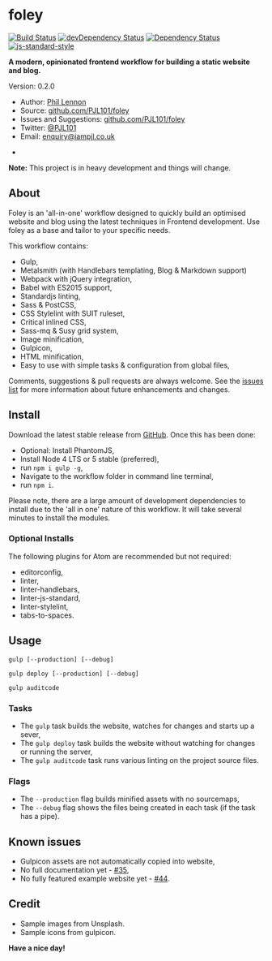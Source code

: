 # foley

[![Build Status](https://travis-ci.org/PJL101/foley.svg?branch=master)](https://travis-ci.org/PJL101/foley)
[![devDependency Status](https://david-dm.org/PJL101/foley/dev-status.svg)](https://david-dm.org/PJL101/foley#info=devDependencies)
[![Dependency Status](https://david-dm.org/PJL101/foley.svg)](https://david-dm.org/PJL101/foley)
[![js-standard-style](https://img.shields.io/badge/code%20style-standard-brightgreen.svg)](http://standardjs.com/)

**A modern, opinionated frontend workflow for building a static website and blog.**

Version: 0.2.0

* Author: [Phil Lennon](http://iampjl.co.uk)
* Source: [github.com/PJL101/foley](http://github.com/PJL101/foley)
* Issues and Suggestions: [github.com/PJL101/foley](http://github.com/PJL101/foley/issues)
* Twitter: [@PJL101](http://twitter.com/pjl101)
* Email: [enquiry@iampjl.co.uk](mailto:enquiry@iampjl.co.uk)

-

**Note:** This project is in heavy development and things will change.

## About

Foley is an 'all-in-one' workflow designed to quickly build an optimised website and blog using the latest techniques in Frontend development. Use foley as a base and tailor to your specific needs.

This workflow contains:

* Gulp,
* Metalsmith (with Handlebars templating, Blog & Markdown support)
* Webpack with jQuery integration,
* Babel with ES2015 support,
* Standardjs linting,
* Sass & PostCSS,
* CSS Stylelint with SUIT ruleset,
* Critical inlined CSS,
* Sass-mq & Susy grid system,
* Image minification,
* Gulpicon,
* HTML minification,
* Easy to use with simple tasks & configuration from global files,

Comments, suggestions & pull requests are always welcome. See the [issues list](https://github.com/PJL101/foley/issues) for more information about future enhancements and changes.

## Install

Download the latest stable release from [GitHub](https://github.com/PJL101/foley/releases). Once this has been done:

* Optional: Install PhantomJS,
* Install Node 4 LTS or 5 stable (preferred),
* run `npm i gulp -g`,
* Navigate to the workflow folder in command line terminal,
* run `npm i`.

Please note, there are a large amount of development dependencies to install due to the 'all in one' nature of this workflow. It will take several minutes to install the modules.

### Optional Installs

The following plugins for Atom are recommended but not required:

* editorconfig,
* linter,
* linter-handlebars,
* linter-js-standard,
* linter-stylelint,
* tabs-to-spaces.

## Usage

`gulp [--production] [--debug]`

`gulp deploy [--production] [--debug]`

`gulp auditcode`

### Tasks

* The `gulp` task builds the website, watches for changes and starts up a sever,
* The `gulp deploy` task builds the website without watching for changes or running the server,
* The `gulp auditcode` task runs various linting on the project source files.

### Flags

* The `--production` flag builds minified assets with no sourcemaps,
* The `--debug` flag shows the files being created in each task (if the task has a pipe).

## Known issues

* Gulpicon assets are not automatically copied into website,
* No full documentation yet - [#35](https://github.com/PJL101/foley/issues/35),
* No fully featured example website yet - [#44](https://github.com/PJL101/foley/issues/44).

## Credit

* Sample images from Unsplash.
* Sample icons from gulpicon.

**Have a nice day!**
